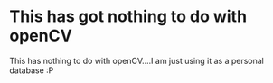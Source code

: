 This has got nothing to do with openCV
======

This has nothing to do with openCV....I am just using it as a personal database :P
